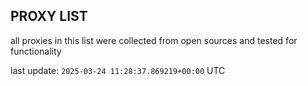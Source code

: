 ## PROXY LIST

all proxies in this list were collected from open sources and tested for functionality

last update: `2025-03-24 11:28:37.869219+00:00` UTC